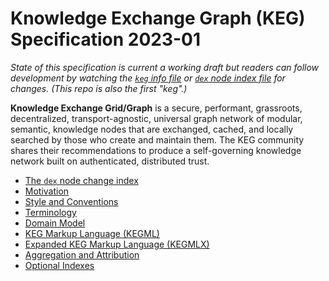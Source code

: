 # Knowledge Exchange Graph (KEG) Specification 2023-01

*State of this specification is current a working draft but readers can follow development by watching the [`keg` info file](keg) or [`dex` node index file](dex) for changes. (This repo is also the first "keg".)*

**Knowledge Exchange Grid/Graph** is a secure, performant, grassroots, decentralized, transport-agnostic, universal graph network of modular, semantic, knowledge nodes that are exchanged, cached, and locally searched by those who create and maintain them. The KEG community shares their recommendations to produce a self-governing knowledge network built on authenticated, distributed trust.

* [The `dex` node change index](dex)
* [Motivation](/28)
* [Style and Conventions](/37)
* [Terminology](/54)
* [Domain Model](/10)
* [KEG Markup Language (KEGML)](/50)
* [Expanded KEG Markup Language (KEGMLX)](/17)
* [Aggregation and Attribution](/5)
* [Optional Indexes](/64)

